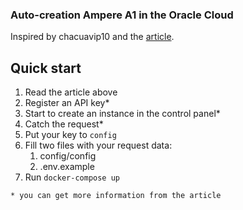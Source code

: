 ### Auto-creation Ampere A1 in the Oracle Cloud

Inspired by chacuavip10 and the [article](https://www.hintdesk.com/2022/01/15/how-to-create-a-free-oracle-vps-with-python-script-out-of-capacity/).

## Quick start

1. Read the article above
2. Register an API key*
3. Start to create an instance in the control panel*
4. Catch the request*
5. Put your key to `config`
6. Fill two files with your request data:
   1. config/config
   2. .env.example
7. Run `docker-compose up`

`* you can get more information from the article`
